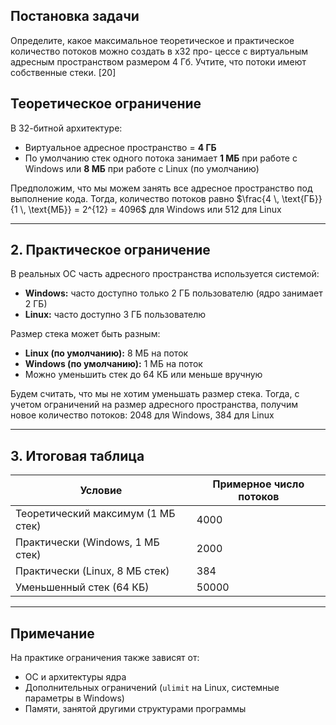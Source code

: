 ## Постановка задачи

Определите, какое максимальное теоретическое и практическое количество потоков можно создать в x32 про-
цессе с виртуальным адресным пространством размером 4 Гб. Учтите, что потоки имеют собственные стеки. [20]

## Теоретическое ограничение

В 32-битной архитектуре:
- Виртуальное адресное пространство = **4 ГБ**
- По умолчанию стек одного потока занимает **1 МБ** при работе с Windows или **8 МБ** при работе с Linux (по умолчанию)

Предположим, что мы можем занять все адресное пространство под выполнение кода. Тогда, количество потоков равно
$\frac{4 \, \text{ГБ}}{1 \, \text{МБ}} = 2^{12} = 4096$ для Windows или $512$ для Linux

---

## 2. Практическое ограничение

В реальных ОС часть адресного пространства используется системой:

- **Windows:** часто доступно только 2 ГБ пользователю (ядро занимает 2 ГБ)
- **Linux:** часто доступно 3 ГБ пользователю

Размер стека может быть разным:
- **Linux (по умолчанию):** 8 МБ на поток
- **Windows (по умолчанию):** 1 МБ на поток
- Можно уменьшить стек до 64 КБ или меньше вручную

Будем считать, что мы не хотим уменьшать размер стека. Тогда, с учетом ограничений на размер адресного пространства, получим новое количество потоков: $2048$ для Windows, $384$ для Linux

---

## 3. Итоговая таблица

| Условие                                | Примерное число потоков |
|----------------------------------------|--------------------------|
| Теоретический максимум (1 МБ стек)     | $4000$                   |
| Практически (Windows, 1 МБ стек)       | $2000$                    |
| Практически (Linux, 8 МБ стек)         | $384$                   |
| Уменьшенный стек (64 КБ)               | $50000$                  |

---

## Примечание

На практике ограничения также зависят от:
- ОС и архитектуры ядра
- Дополнительных ограничений (`ulimit` на Linux, системные параметры в Windows)
- Памяти, занятой другими структурами программы
